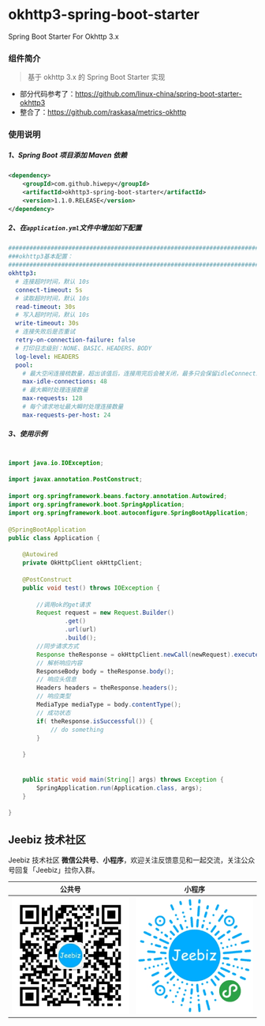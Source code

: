 # okhttp3-spring-boot-starter

Spring Boot Starter For Okhttp 3.x

### 组件简介

 > 基于 okhttp 3.x 的 Spring Boot Starter 实现
 
- 部分代码参考了：https://github.com/linux-china/spring-boot-starter-okhttp3
- 整合了：https://github.com/raskasa/metrics-okhttp

### 使用说明

##### 1、Spring Boot 项目添加 Maven 依赖

``` xml
<dependency>
	<groupId>com.github.hiwepy</groupId>
	<artifactId>okhttp3-spring-boot-starter</artifactId>
	<version>1.1.0.RELEASE</version>
</dependency>
```

##### 2、在`application.yml`文件中增加如下配置

```yaml
################################################################################################################
###okhttp3基本配置：
################################################################################################################
okhttp3:
  # 连接超时时间，默认 10s
  connect-timeout: 5s
  # 读取超时时间，默认 10s
  read-timeout: 30s
  # 写入超时时间，默认 10s
  write-timeout: 30s
  # 连接失败后是否重试
  retry-on-connection-failure: false
  # 打印日志级别：NONE、BASIC、HEADERS、BODY
  log-level: HEADERS
  pool:
    # 最大空闲连接梳数量，超出该值后，连接用完后会被关闭，最多只会保留idleConnectionCount个连接数量
    max-idle-connections: 48
    # 最大瞬时处理连接数量
    max-requests: 128
    # 每个请求地址最大瞬时处理连接数量
    max-requests-per-host: 24
```

##### 3、使用示例

```java

import java.io.IOException;

import javax.annotation.PostConstruct;

import org.springframework.beans.factory.annotation.Autowired;
import org.springframework.boot.SpringApplication;
import org.springframework.boot.autoconfigure.SpringBootApplication;

@SpringBootApplication
public class Application {
	
	@Autowired
	private OkHttpClient okHttpClient;
	
	@PostConstruct
	public void test() throws IOException {
		
		//调用ok的get请求
       	Request request = new Request.Builder()
                .get()
                .url(url)
                .build();
       	//同步请求方式
	   	Response theResponse = okHttpClient.newCall(newRequest).execute();
	   	// 解析响应内容
	   	ResponseBody body = theResponse.body();
	   	// 响应头信息
	   	Headers headers = theResponse.headers();
	   	// 响应类型
	   	MediaType mediaType = body.contentType();
	   	// 成功状态
		if( theResponse.isSuccessful()) {
			// do something
		} 
		
	}
	
	
	public static void main(String[] args) throws Exception {
		SpringApplication.run(Application.class, args);
	}

}
```

## Jeebiz 技术社区

Jeebiz 技术社区 **微信公共号**、**小程序**，欢迎关注反馈意见和一起交流，关注公众号回复「Jeebiz」拉你入群。

|公共号|小程序|
|---|---|
| ![](https://raw.githubusercontent.com/hiwepy/static/main/images/qrcode_for_gh_1d965ea2dfd1_344.jpg)| ![](https://raw.githubusercontent.com/hiwepy/static/main/images/gh_09d7d00da63e_344.jpg)|

